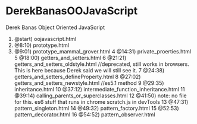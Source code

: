 # DerekBanasOOJavaScript
Derek Banas Object Oriented JavaScript

1.  @start) oojavascript.html
2.  @8:10) prototype.html
3.   @9:01) prototype_mammal_grover.html
 4  @14:31) private_proerties.html
 5  @18:00) getters_and_setters.html
 6  @21:21) getters_and_setters_oldstyle.html   //deprecated, still works in browsers.  This is here because Derek said we will still see it.
 7  @24:38) getters_and_setters_defineProperty.html
 8  @27:02) getters_and_setters_newstyle.html   //es5.1 method
 9  @29:35) inheritance.html
10  @37:12) intermediate_function_inheritance.html
11  @39:14) calling_parents_or_superclasses.html
12  @41:50) note: no file for this.  es6 stuff that runs in chrome scratch.js in devTools
13  @47:31) pattern_singleton.html
14  @49:32) pattern_factory.html
15  @52:53) pattern_decorator.html
16  @54:52) pattern_observer.html